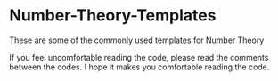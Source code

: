 # Number-Theory-Templates
These are some of the commonly used templates for Number Theory

If you feel uncomfortable reading the code, please read the comments between the codes. I hope it makes you comfortable reading the code.
